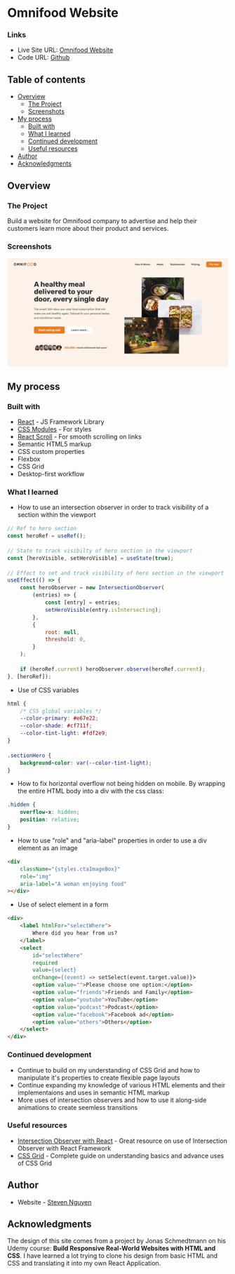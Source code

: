 # Omnifood Website

### Links

-   Live Site URL: [Omnifood Website](https://reverent-kare-b299f0.netlify.app/)
-   Code URL: [Github](https://github.com/Euuphi/omnifood)

## Table of contents

-   [Overview](#overview)
    -   [The Project](#the-project)
    -   [Screenshots](#screenshots)
-   [My process](#my-process)
    -   [Built with](#built-with)
    -   [What I learned](#what-i-learned)
    -   [Continued development](#continued-development)
    -   [Useful resources](#useful-resources)
-   [Author](#author)
-   [Acknowledgments](#acknowledgments)

## Overview

### The Project

Build a website for Omnifood company to advertise and help their customers learn more about their product and services.

### Screenshots

![](./screenshot.png)

## My process

### Built with

-   [React](https://reactjs.org/) - JS Framework Library
-   [CSS Modules](https://github.com/css-modules/css-modules) - For styles
-   [React Scroll](https://www.npmjs.com/package/react-scroll) - For smooth scrolling on links
-   Semantic HTML5 markup
-   CSS custom properties
-   Flexbox
-   CSS Grid
-   Desktop-first workflow

### What I learned

-   How to use an intersection observer in order to track visibility of a section within the viewport

```js
// Ref to hero section
const heroRef = useRef();

// State to track visibilty of hero section in the viewport
const [heroVisible, setHeroVisible] = useState(true);

// Effect to set and track visibility of hero section in the viewport
useEffect(() => {
    const heroObserver = new IntersectionObserver(
        (entries) => {
            const [entry] = entries;
            setHeroVisible(entry.isIntersecting);
        },
        {
            root: null,
            threshold: 0,
        }
    );

    if (heroRef.current) heroObserver.observe(heroRef.current);
}, [heroRef]);
```

-   Use of CSS variables

```css
html {
    /* CSS global variables */
    --color-primary: #e67e22;
    --color-shade: #cf711f;
    --color-tint-light: #fdf2e9;
}

.sectionHero {
    background-color: var(--color-tint-light);
}
```

-   How to fix horizontal overflow not being hidden on mobile. By wrapping the entire HTML body into a div with the css class:

```css
.hidden {
    overflow-x: hidden;
    position: relative;
}
```

-   How to use "role" and "aria-label" properties in order to use a div element as an image

```html
<div
    className="{styles.ctaImageBox}"
    role="img"
    aria-label="A woman enjoying food"
></div>
```

-   Use of select element in a form

```html
<div>
    <label htmlFor="selectWhere">
        Where did you hear from us?
    </label>
    <select
        id="selectWhere"
        required
        value={select}
        onChange={(event) => setSelect(event.target.value)}>
        <option value="">Please choose one option:</option>
        <option value="friends">Friends and Family</option>
        <option value="youtube">YouTube</option>
        <option value="podcast">Podcast</option>
        <option value="facebook">Facebook ad</option>
        <option value="others">Others</option>
    </select>
</div>
```

### Continued development

-   Continue to build on my understanding of CSS Grid and how to manipulate it's properties to create flexible page layouts
-   Continue expanding my knowledge of various HTML elements and their implementaions and uses in semantic HTML markup
-   More uses of intersection observers and how to use it along-side animations to create seemless transitions

### Useful resources

-   [Intersection Observer with React](https://dev.to/producthackers/intersection-observer-using-react-49ko) - Great resource on use of Intersection Observer with React Framework
-   [CSS Grid](https://css-tricks.com/snippets/css/complete-guide-grid/) - Complete guide on understanding basics and advance uses of CSS Grid

## Author

-   Website - [Steven Nguyen](https://github.com/Euuphi)

## Acknowledgments

The design of this site comes from a project by Jonas Schmedtmann on his Udemy course: **Build Responsive Real-World Websites with HTML and CSS**. I have learned a lot trying to clone his design from basic HTML and CSS and translating it into my own React Application.
